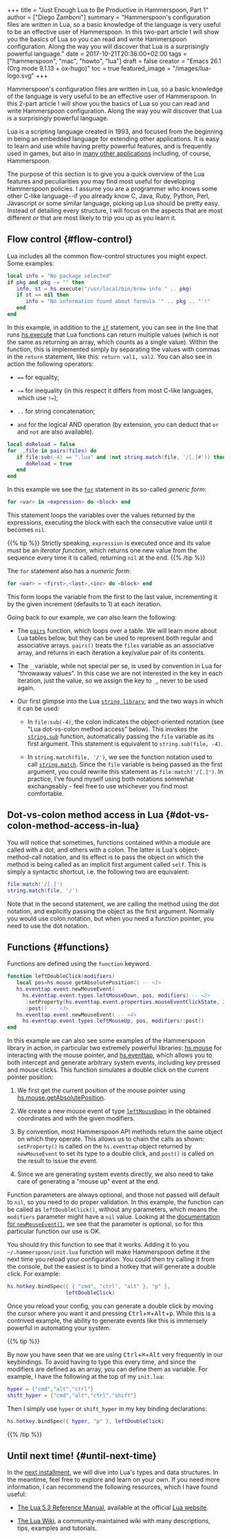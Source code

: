 +++
title = "Just Enough Lua to Be Productive in Hammerspoon, Part 1"
author = ["Diego Zamboni"]
summary = "Hammerspoon's configuration files are written in Lua, so a basic knowledge of the language is very useful to be an effective user of Hammerspoon. In this two-part article I will show you the basics of Lua so you can read and write Hammerspoon configuration. Along the way you will discover that Lua is a surprisingly powerful language."
date = 2017-10-21T20:36:00+02:00
tags = ["hammerspoon", "mac", "howto", "lua"]
draft = false
creator = "Emacs 26.1 (Org mode 9.1.13 + ox-hugo)"
toc = true
featured_image = "/images/lua-logo.svg"
+++

Hammerspoon's configuration files are written in Lua, so a basic knowledge of the language is very useful to be an effective user of Hammerspoon. In this 2-part article I will show you the basics of Lua so you can read and write Hammerspoon configuration. Along the way you will discover that Lua is a surprisingly powerful language.

Lua is a scripting language created in 1993, and focused from the beginning in being an embedded language for extending other applications. It is easy to learn and use while having pretty powerful features, and is frequently used in games, but also in [many other applications](https://en.wikipedia.org/wiki/List%5Fof%5Fapplications%5Fusing%5FLua) including, of course, Hammerspoon.

The purpose of this section is to give you a quick overview of the Lua features and peculiarities you may find most useful for developing Hammerspoon policies. I assume you are a programmer who knows some other C-like language--if you already know C, Java, Ruby, Python, Perl, Javascript or some similar language, picking up Lua should be pretty easy. Instead of detailing every structure, I will focus on the aspects that are most different or that are most likely to trip you up as you learn it.


## Flow control {#flow-control}

Lua includes all the common flow-control structures you might expect.
Some examples:

```lua
local info = "No package selected"
if pkg and pkg ~= "" then
   info, st = hs.execute("/usr/local/bin/brew info " .. pkg)
   if st == nil then
      info = "No information found about formula '" .. pkg .. "'!"
   end
end
```

In this example, in addition to the [`if`](https://www.lua.org/manual/5.3/manual.html#3.3.4) statement,
you can see in the line that runs [hs.execute](http://www.hammerspoon.org/docs/hs#execute) that Lua
functions can return multiple values (which is not the same as returning
an array, which counts as a single value). Within the function, this is
implemented simply by separating the values with commas in the `return`
statement, like this: `return val1, val2`. You can also see in action
the following operators:

-   `==` for equality;

-   `~=` for inequality (in this respect it differs from most C-like
    languages, which use `!=`);

-   `..` for string concatenation;

-   `and` for the logical AND operation (by extension, you can deduct that
    `or` and `not` are also available).

```lua
local doReload = false
for _,file in pairs(files) do
   if file:sub(-4) == ".lua" and (not string.match(file, '/[.]#')) then
      doReload = true
   end
end
```

In this example we see the [`for`](https://www.lua.org/manual/5.3/manual.html#3.3.5) statement in its
so-called _generic form_:

```lua
for <var> in <expression> do <block> end
```

This statement loops the variables over the values returned by the
expressions, executing the block with each the consecutive value until
it becomes `nil`.

{{% tip %}} Strictly speaking, `expression` is executed once and its
value must be an _iterator function_, which returns one new value from
the sequence every time it is called, returning `nil` at the end. {{%
/tip %}}

The `for` statement also has a _numeric form_:

```lua
for <var> = <first>,<last>,<inc> do <block> end
```

This form loops the variable from the first to the last value,
incrementing it by the given increment (defaults to 1) at each
iteration.

Going back to our example, we can also learn the following:

-   The [`pairs`](https://www.lua.org/manual/5.3/manual.html#pdf-pairs) function, which loops over a table. We will
    learn more about Lua tables below, but they can be used to represent
    both regular and associative arrays. `pairs()` treats the `files`
    variable as an associative array, and returns in each iteration a
    key/value pair of its contents.

-   The `_` variable, while not special per se, is used by convention in
    Lua for "throwaway values". In this case we are not interested in the
    key in each iteration, just the value, so we assign the key to `_`,
    never to be used again.

-   Our first glimpse into the Lua [`string library`](https://www.lua.org/manual/5.3/manual.html#6.4),
    and the two ways in which it can be used:
    -   In `file:sub(-4)`, the colon indicates the object-oriented notation
        (see "Lua dot-vs-colon method access" below). This invokes the [`string.sub`](https://www.lua.org/manual/5.3/manual.html#pdf-string.sub) function, automatically passing the `file`
        variable as its first argument. This statement is equivalent to
        `string.sub(file, -4)`.

    -   In `string.match(file, '/')`, we see the function notation used to
        call [`string.match`](https://www.lua.org/manual/5.3/manual.html#pdf-string.match). Since the `file` variable is
        being passed as the first argument, you could rewrite this statement
        as `file:match('/[.]')`. In practice, I've found myself using both
        notations somewhat exchangeably - feel free to use whichever you
        find most comfortable.


## Dot-vs-colon method access in Lua {#dot-vs-colon-method-access-in-lua}

You will notice that sometimes, functions contained within a module are
called with a dot, and others with a colon. The latter is Lua's
object-method-call notation, and its effect is to pass the object on
which the method is being called as an implicit first argument called
`self`. This is simply a syntactic shortcut, i.e. the following two are
equivalent:

```lua
file:match('/[.]')
string.match(file, '/')
```

Note that in the second statement, we are calling the method using the
dot notation, and explicitly passing the object as the first argument.
Normally you would use colon notation, but when you need a function
pointer, you need to use the dot notation.


## Functions {#functions}

Functions are defined using the `function` keyword.

```lua
function leftDoubleClick(modifiers)
   local pos=hs.mouse.getAbsolutePosition() -- <1>
   hs.eventtap.event.newMouseEvent(
     hs.eventtap.event.types.leftMouseDown, pos, modifiers) -- <2>
      :setProperty(hs.eventtap.event.properties.mouseEventClickState, 2)
      :post() -- <3>
   hs.eventtap.event.newMouseEvent( -- <4>
     hs.eventtap.event.types.leftMouseUp, pos, modifiers):post()
end
```

In this example we can also see some examples of the Hammerspoon library
in action, in particular two extremely powerful libraries: [hs.mouse](http://www.hammerspoon.org/docs/hs.mouse) for interacting with the mouse pointer, and [hs.eventtap](http://www.hammerspoon.org/docs/hs.eventtap), which allows you to both intercept and generate
arbitrary system events, including key pressed and mouse clicks. This
function simulates a double click on the current pointer position:

1.  We first get the current position of the mouse pointer using [hs.mouse.getAbsolutePosition](http://www.hammerspoon.org/docs/hs.mouse#getAbsolutePosition).

2.  We create a new mouse event of type [`leftMouseDown`](http://www.hammerspoon.org/docs/hs.eventtap.event#types) in the obtained coordinates and with
    the given modifiers.

3.  By convention, most Hammerspoon API methods return the same object on
    which they operate. This allows us to chain the calls as shown:
    `setProperty()` is called on the `hs.eventtap` object returned by
    `newMouseEvent` to set its type to a double click, and `post()` is
    called on the result to issue the event.

4.  Since we are generating system events directly, we also need to take
    care of generating a "mouse up" event at the end.

Function parameters are always optional, and those not passed will
default to `nil`, so you need to do proper validation. In this example,
the function can be called as `leftDoubleClick()`, without any
parameters, which means the `modifiers` parameter might have a `nil`
value. Looking at the [documentation for `newMouseEvent()`](http://www.hammerspoon.org/docs/hs.eventtap.event#newMouseEvent), we see that the parameter is
optional, so for this particular function our use is OK.

You should try this function to see that it works. Adding it to you
`~/.hammerspoon/init.lua` function will make Hammerspoon define it the
next time you reload your configuration. You could then try calling it
from the console, but the easiest is to bind a hotkey that will generate
a double click. For example:

```lua
hs.hotkey.bindSpec({ { "cmd", "ctrl", "alt" }, "p" },
                   leftDoubleClick)
```

Once you reload your config, you can generate a double click by moving
the cursor where you want it and pressing <kbd>Ctrl</kbd>​+​<kbd>⌘</kbd>​+​<kbd>Alt</kbd>​+​<kbd>p</kbd>. While this is a contrived example, the ability to generate events
like this is immensely powerful in automating your system.

{{% tip %}}

By now you have seen that we are using <kbd>Ctrl</kbd>​+​<kbd>⌘</kbd>​+​<kbd>Alt</kbd>
very frequently in our keybindings. To avoid having to type this every
time, and since the modifiers are defined as an array, you can define
them as variable. For example, I have the following at the top of my
`init.lua`:

```lua
hyper = {"cmd","alt","ctrl"}
shift_hyper = {"cmd","alt","ctrl","shift"}
```

Then I simply use `hyper` or `shift_hyper` in my key binding
declarations:

```lua
hs.hotkey.bindSpec({ hyper, "p" }, leftDoubleClick)
```

{{% /tip %}}


## Until next time! {#until-next-time}

In the
[next
installment](%7B%7B%3C%20relref%20%222017-11-01-just-enough-lua-to-be-productive-in-hammerspoon-part2.md%22%20%3E%7D%7D), we will dive into Lua's types and data structures. In the
meantime, feel free to explore and learn on your own. If you need more
information, I can recommend the following resources, which I have found
useful:

-   [The Lua 5.3 Reference Manual](http://www.lua.org/manual/5.3/),
    available at the official [Lua website](http://www.lua.org).

-   [The Lua Wiki](http://lua-users.org/wiki/), a community-maintained
    wiki with many descriptions, tips, examples and tutorials.
